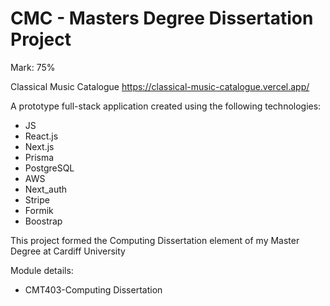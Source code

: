 # CMC - Masters Degree Dissertation Project
Mark: 75%

Classical Music Catalogue
https://classical-music-catalogue.vercel.app/

A prototype full-stack application created using the following technologies:

- JS
- React.js
- Next.js
- Prisma
- PostgreSQL
- AWS
- Next_auth
- Stripe
- Formik
- Boostrap

This project formed the Computing Dissertation element of my Master Degree at Cardiff University 



Module details:
- CMT403-Computing Dissertation

